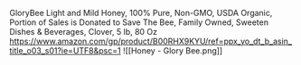 GloryBee Light and Mild Honey, 100% Pure, Non-GMO, USDA Organic, Portion of Sales is Donated to Save The Bee, Family Owned, Sweeten Dishes & Beverages, Clover, 5 lb, 80 Oz
https://www.amazon.com/gp/product/B00RHX9KYU/ref=ppx_yo_dt_b_asin_title_o03_s01?ie=UTF8&psc=1
![[Honey - Glory Bee.png]]